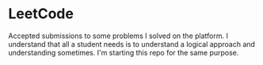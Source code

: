 # LeetCode
Accepted submissions to some problems I solved on the platform.
I understand that all a student needs is to understand a logical approach and understanding sometimes. I'm starting this repo for the same purpose.
